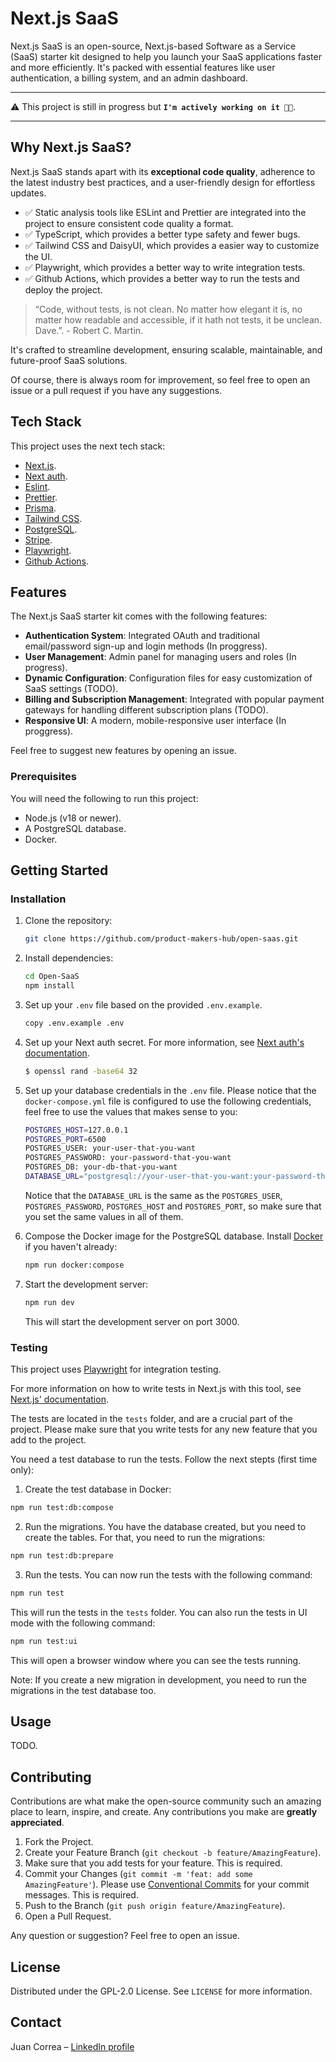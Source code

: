 # Next.js SaaS

Next.js SaaS is an open-source, Next.js-based Software as a Service (SaaS) starter kit designed to help you launch your SaaS applications faster and more efficiently. It's packed with essential features like user authentication, a billing system, and an admin dashboard.

---

⚠️ This project is still in progress but **`I'm actively working on it 👨‍💻`**.

---

## Why Next.js SaaS?

Next.js SaaS stands apart with its **exceptional code quality**, adherence to the latest industry best practices, and a user-friendly design for effortless updates.

- ✅ Static analysis tools like ESLint and Prettier are integrated into the project to ensure consistent code quality a format.
- ✅ TypeScript, which provides a better type safety and fewer bugs.
- ✅ Tailwind CSS and DaisyUI, which provides a easier way to customize the UI.
- ✅ Playwright, which provides a better way to write integration tests.
- ✅ Github Actions, which provides a better way to run the tests and deploy the project.

> “Code, without tests, is not clean. No matter how elegant it is, no matter how readable and accessible, if it hath not tests, it be unclean. Dave.”. - Robert C. Martin.

It's crafted to streamline development, ensuring scalable, maintainable, and future-proof SaaS solutions.

Of course, there is always room for improvement, so feel free to open an issue or a pull request if you have any suggestions.

## Tech Stack

This project uses the next tech stack:

- [Next.js](https://nextjs.org/).
- [Next auth](https://next-auth.js.org/).
- [Eslint](https://eslint.org/).
- [Prettier](https://prettier.io/).
- [Prisma](https://www.prisma.io/).
- [Tailwind CSS](https://tailwindcss.com/).
- [PostgreSQL](https://www.postgresql.org/).
- [Stripe](https://stripe.com/).
- [Playwright](https://playwright.dev/).
- [Github Actions](https://github.com/features/actions).

## Features

The Next.js SaaS starter kit comes with the following features:

- **Authentication System**: Integrated OAuth and traditional email/password sign-up and login methods (In proggress).
- **User Management**: Admin panel for managing users and roles (In progress).
- **Dynamic Configuration**: Configuration files for easy customization of SaaS settings (TODO).
- **Billing and Subscription Management**: Integrated with popular payment gateways for handling different subscription plans (TODO).
- **Responsive UI**: A modern, mobile-responsive user interface (In proggress).

Feel free to suggest new features by opening an issue.

### Prerequisites

You will need the following to run this project:

- Node.js (v18 or newer).
- A PostgreSQL database.
- Docker.

## Getting Started

### Installation

1. Clone the repository:
   ```bash
   git clone https://github.com/product-makers-hub/open-saas.git
   ```
2. Install dependencies:
   ```bash
   cd Open-SaaS
   npm install
   ```
3. Set up your `.env` file based on the provided `.env.example`.

   ```bash
   copy .env.example .env
   ```

4. Set up your Next auth secret. For more information, see [Next auth's documentation](https://next-auth.js.org/configuration/options#description-1).

   ```bash
   $ openssl rand -base64 32
   ```

5. Set up your database credentials in the `.env` file. Please notice that the `docker-compose.yml` file is configured to use the following credentials, feel free to use the values that makes sense to you:

   ```bash
   POSTGRES_HOST=127.0.0.1
   POSTGRES_PORT=6500
   POSTGRES_USER: your-user-that-you-want
   POSTGRES_PASSWORD: your-password-that-you-want
   POSTGRES_DB: your-db-that-you-want
   DATABASE_URL="postgresql://your-user-that-you-want:your-password-that-you-want@localhost:6500/your-db-that-you-want?schema=public"
   ```

   Notice that the `DATABASE_URL` is the same as the `POSTGRES_USER`, `POSTGRES_PASSWORD`, `POSTGRES_HOST` and `POSTGRES_PORT`, so make sure that you set the same values in all of them.

6. Compose the Docker image for the PostgreSQL database. Install [Docker](https://docs.docker.com/get-docker/) if you haven't already:

   ```bash
   npm run docker:compose
   ```

7. Start the development server:
   ```bash
   npm run dev
   ```
   This will start the development server on port 3000.

### Testing

This project uses [Playwright](https://playwright.dev/) for integration testing.

For more information on how to write tests in Next.js with this tool, see [Next.js' documentation](https://nextjs.org/docs/app/building-your-application/testing/playwright).

The tests are located in the `tests` folder, and are a crucial part of the project. Please make sure that you write tests for any new feature that you add to the project.

You need a test database to run the tests. Follow the next stepts (first time only):

1. Create the test database in Docker:

```bash
npm run test:db:compose
```

2. Run the migrations. You have the database created, but you need to create the tables. For that, you need to run the migrations:

```bash
npm run test:db:prepare
```

3. Run the tests. You can now run the tests with the following command:

```bash
npm run test
```

This will run the tests in the `tests` folder. You can also run the tests in UI mode with the following command:

```bash
npm run test:ui
```

This will open a browser window where you can see the tests running.

Note: If you create a new migration in development, you need to run the migrations in the test database too.

## Usage

TODO.

## Contributing

Contributions are what make the open-source community such an amazing place to learn, inspire, and create. Any contributions you make are **greatly appreciated**.

1. Fork the Project.
2. Create your Feature Branch (`git checkout -b feature/AmazingFeature`).
3. Make sure that you add tests for your feature. This is required.
4. Commit your Changes (`git commit -m 'feat: add some AmazingFeature'`). Please use [Conventional Commits](https://www.conventionalcommits.org/en/v1.0.0/) for your commit messages. This is required.
5. Push to the Branch (`git push origin feature/AmazingFeature`).
6. Open a Pull Request.

Any question or suggestion? Feel free to open an issue.

## License

Distributed under the GPL-2.0 License. See `LICENSE` for more information.

## Contact

Juan Correa – [LinkedIn profile](https://www.linkedin.com/in/juancorreaherrera/)
